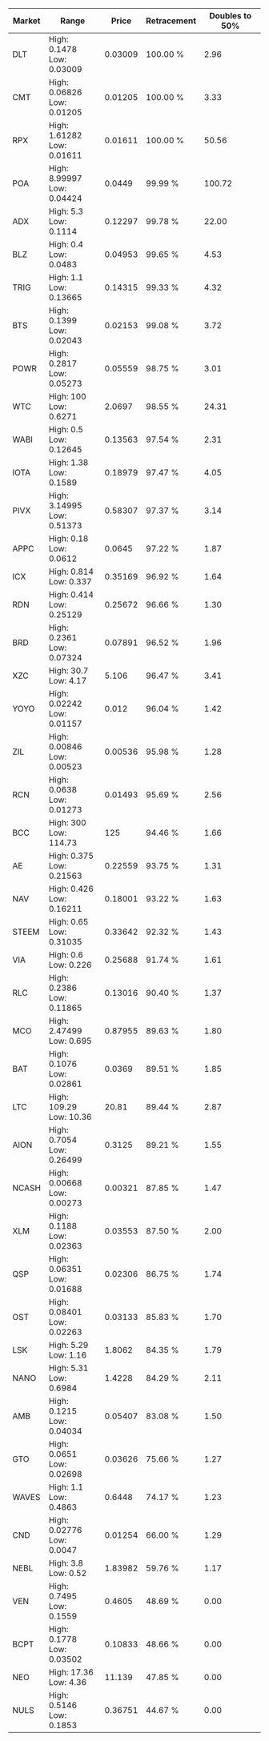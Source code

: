 | Market | Range | Price| Retracement | Doubles to 50% |
| --- | --- | --- | --- | --- |
| DLT | High: 0.1478<br />Low: 0.03009 | 0.03009 | 100.00 % | 2.96 |
| CMT | High: 0.06826<br />Low: 0.01205 | 0.01205 | 100.00 % | 3.33 |
| RPX | High: 1.61282<br />Low: 0.01611 | 0.01611 | 100.00 % | 50.56 |
| POA | High: 8.99997<br />Low: 0.04424 | 0.0449 | 99.99 % | 100.72 |
| ADX | High: 5.3<br />Low: 0.1114 | 0.12297 | 99.78 % | 22.00 |
| BLZ | High: 0.4<br />Low: 0.0483 | 0.04953 | 99.65 % | 4.53 |
| TRIG | High: 1.1<br />Low: 0.13665 | 0.14315 | 99.33 % | 4.32 |
| BTS | High: 0.1399<br />Low: 0.02043 | 0.02153 | 99.08 % | 3.72 |
| POWR | High: 0.2817<br />Low: 0.05273 | 0.05559 | 98.75 % | 3.01 |
| WTC | High: 100<br />Low: 0.6271 | 2.0697 | 98.55 % | 24.31 |
| WABI | High: 0.5<br />Low: 0.12645 | 0.13563 | 97.54 % | 2.31 |
| IOTA | High: 1.38<br />Low: 0.1589 | 0.18979 | 97.47 % | 4.05 |
| PIVX | High: 3.14995<br />Low: 0.51373 | 0.58307 | 97.37 % | 3.14 |
| APPC | High: 0.18<br />Low: 0.0612 | 0.0645 | 97.22 % | 1.87 |
| ICX | High: 0.814<br />Low: 0.337 | 0.35169 | 96.92 % | 1.64 |
| RDN | High: 0.414<br />Low: 0.25129 | 0.25672 | 96.66 % | 1.30 |
| BRD | High: 0.2361<br />Low: 0.07324 | 0.07891 | 96.52 % | 1.96 |
| XZC | High: 30.7<br />Low: 4.17 | 5.106 | 96.47 % | 3.41 |
| YOYO | High: 0.02242<br />Low: 0.01157 | 0.012 | 96.04 % | 1.42 |
| ZIL | High: 0.00846<br />Low: 0.00523 | 0.00536 | 95.98 % | 1.28 |
| RCN | High: 0.0638<br />Low: 0.01273 | 0.01493 | 95.69 % | 2.56 |
| BCC | High: 300<br />Low: 114.73 | 125 | 94.46 % | 1.66 |
| AE | High: 0.375<br />Low: 0.21563 | 0.22559 | 93.75 % | 1.31 |
| NAV | High: 0.426<br />Low: 0.16211 | 0.18001 | 93.22 % | 1.63 |
| STEEM | High: 0.65<br />Low: 0.31035 | 0.33642 | 92.32 % | 1.43 |
| VIA | High: 0.6<br />Low: 0.226 | 0.25688 | 91.74 % | 1.61 |
| RLC | High: 0.2386<br />Low: 0.11865 | 0.13016 | 90.40 % | 1.37 |
| MCO | High: 2.47499<br />Low: 0.695 | 0.87955 | 89.63 % | 1.80 |
| BAT | High: 0.1076<br />Low: 0.02861 | 0.0369 | 89.51 % | 1.85 |
| LTC | High: 109.29<br />Low: 10.36 | 20.81 | 89.44 % | 2.87 |
| AION | High: 0.7054<br />Low: 0.26499 | 0.3125 | 89.21 % | 1.55 |
| NCASH | High: 0.00668<br />Low: 0.00273 | 0.00321 | 87.85 % | 1.47 |
| XLM | High: 0.1188<br />Low: 0.02363 | 0.03553 | 87.50 % | 2.00 |
| QSP | High: 0.06351<br />Low: 0.01688 | 0.02306 | 86.75 % | 1.74 |
| OST | High: 0.08401<br />Low: 0.02263 | 0.03133 | 85.83 % | 1.70 |
| LSK | High: 5.29<br />Low: 1.16 | 1.8062 | 84.35 % | 1.79 |
| NANO | High: 5.31<br />Low: 0.6984 | 1.4228 | 84.29 % | 2.11 |
| AMB | High: 0.1215<br />Low: 0.04034 | 0.05407 | 83.08 % | 1.50 |
| GTO | High: 0.0651<br />Low: 0.02698 | 0.03626 | 75.66 % | 1.27 |
| WAVES | High: 1.1<br />Low: 0.4863 | 0.6448 | 74.17 % | 1.23 |
| CND | High: 0.02776<br />Low: 0.0047 | 0.01254 | 66.00 % | 1.29 |
| NEBL | High: 3.8<br />Low: 0.52 | 1.83982 | 59.76 % | 1.17 |
| VEN | High: 0.7495<br />Low: 0.1559 | 0.4605 | 48.69 % | 0.00 |
| BCPT | High: 0.1778<br />Low: 0.03502 | 0.10833 | 48.66 % | 0.00 |
| NEO | High: 17.36<br />Low: 4.36 | 11.139 | 47.85 % | 0.00 |
| NULS | High: 0.5146<br />Low: 0.1853 | 0.36751 | 44.67 % | 0.00 |
